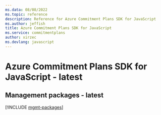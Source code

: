 ```yaml
---
ms.data: 08/08/2022
ms.topic: reference
description: Reference for Azure Commitment Plans SDK for JavaScript
ms.author: jeffish
title: Azure Commitment Plans SDK for JavaScript
ms.service: commitmentplans
author: xirzec
ms.devlang: javascript
---
```

# Azure Commitment Plans SDK for JavaScript - latest

## Management packages - latest
[!INCLUDE [mgmt-packages](commitment-plans-mgmt-index.md)]
